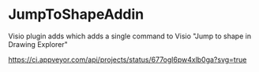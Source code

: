 JumpToShapeAddin
================

Visio plugin adds which adds a single command to Visio "Jump to shape in Drawing Explorer"

https://ci.appveyor.com/api/projects/status/677ogl6pw4xlb0ga?svg=true
